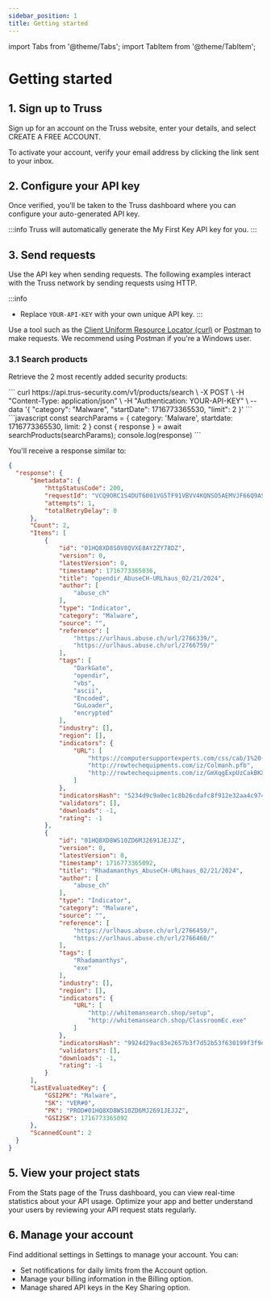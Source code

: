 ```yaml
---
sidebar_position: 1
title: Getting started
---
```


import Tabs from '@theme/Tabs';
import TabItem from '@theme/TabItem';

# Getting started

## 1. Sign up to Truss
Sign up for an account on the Truss website, enter your details, and select CREATE A FREE ACCOUNT.

To activate your account, verify your email address by clicking the link sent to your inbox.

## 2. Configure your API key
Once verified, you’ll be taken to the Truss dashboard where you can configure your auto-generated API key.

:::info
Truss will automatically generate the My First Key API key for you.
:::

## 3. Send requests
Use the API key when sending requests. The following examples interact with the Truss network by sending requests using HTTP.

:::info
* Replace `YOUR-API-KEY` with your own unique API key.
:::

Use a tool such as the [Client Uniform Resource Locator (curl)](https://curl.se/) or [Postman](https://www.postman.com/downloads/) to make requests. We recommend using Postman if you're a Windows user.


### 3.1 Search products

Retrieve the 2 most recently added security products:

<Tabs>
  <TabItem value="curl" label="curl" >
```
  curl https://api.trus-security.com/v1/products/search \
      -X POST \
      -H "Content-Type: application/json" \
      -H "Authentication: YOUR-API-KEY" \
      --data '{
        "category": "Malware",
        "startDate": 1716773365530,
        "limit": 2
      }'
```
  </TabItem>
  <TabItem value="javascript" label="javascript">
```javascript
  const searchParams = {
    category: 'Malware',
    startdate: 1716773365530,
    limit: 2
  }
  const { response } = await searchProducts(searchParams);
  console.log(response)
```
  </TabItem>
</Tabs>


You'll receive a response similar to:

```json
{
  "response": {
      "$metadata": {
          "httpStatusCode": 200,
          "requestId": "VCQ9ORC1S4DUT6001VG5TF91VBVV4KQNSO5AEMVJF66Q9ASUAAJG",
          "attempts": 1,
          "totalRetryDelay": 0
      },
      "Count": 2,
      "Items": [
          {
              "id": "01HQ8XD8S0V8QVXE8AY2ZY78DZ",
              "version": 0,
              "latestVersion": 0,
              "timestamp": 1716773365036,
              "title": "opendir_AbuseCH-URLhaus_02/21/2024",
              "author": [
                  "abuse_ch"
              ],
              "type": "Indicator",
              "category": "Malware",
              "source": "",
              "reference": [
                  "https://urlhaus.abuse.ch/url/2766339/",
                  "https://urlhaus.abuse.ch/url/2766759/"
              ],
              "tags": [
                  "DarkGate",
                  "opendir",
                  "vbs",
                  "ascii",
                  "Encoded",
                  "GuLoader",
                  "encrypted"
              ],
              "industry": [],
              "region": [],
              "indicators": {
                  "URL": [
                      "https://computersupportexperts.com/css/cab/1%20(31).vbs",
                      "http://rowtechequipments.com/iz/Colmanh.pfb",
                      "http://rowtechequipments.com/iz/GmXqgExpUzCakBKX138.bin"
                  ]
              },
              "indicatorsHash": "5234d9c9a0ec1c8b26cdafc8f912e32aa4c97456ab830ee9b3af8d1640ef680c",
              "validators": [],
              "downloads": -1,
              "rating": -1
          },
          {
              "id": "01HQ8XD8WS10ZD6MJ2691JEJJZ",
              "version": 0,
              "latestVersion": 0,
              "timestamp": 1716773365092,
              "title": "Rhadamanthys_AbuseCH-URLhaus_02/21/2024",
              "author": [
                  "abuse_ch"
              ],
              "type": "Indicator",
              "category": "Malware",
              "source": "",
              "reference": [
                  "https://urlhaus.abuse.ch/url/2766459/",
                  "https://urlhaus.abuse.ch/url/2766460/"
              ],
              "tags": [
                  "Rhadamanthys",
                  "exe"
              ],
              "industry": [],
              "region": [],
              "indicators": {
                  "URL": [
                      "http://whitemansearch.shop/setup",
                      "http://whitemansearch.shop/ClassroomEc.exe"
                  ]
              },
              "indicatorsHash": "9924d29ac83e2657b3f7d52b53f630199f3f9de17ba6fcc59df4e3b983169436",
              "validators": [],
              "downloads": -1,
              "rating": -1
          }
      ],
      "LastEvaluatedKey": {
          "GSI2PK": "Malware",
          "SK": "VER#0",
          "PK": "PROD#01HQ8XD8WS10ZD6MJ2691JEJJZ",
          "GSI2SK": 1716773365092
      },
      "ScannedCount": 2
  }
}
```

## 5. View your project stats
From the Stats page of the Truss dashboard, you can view real-time statistics about your API usage. Optimize your app and better understand your users by reviewing your API request stats regularly.


## 6. Manage your account
Find additional settings in Settings to manage your account. You can:

* Set notifications for daily limits from the Account option.
* Manage your billing information in the Billing option.
* Manage shared API keys in the Key Sharing option.

